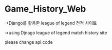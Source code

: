 # Game_History_Web

->Django를 활용한 league of legend 전적 사이트

->using Djnago league of legend match history site 


please change api code
